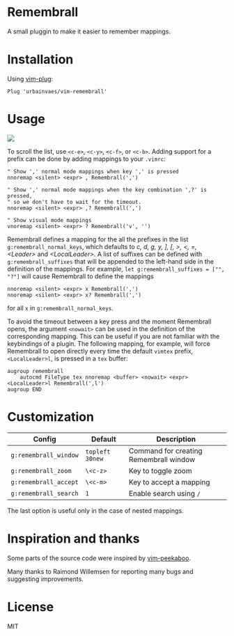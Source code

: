 # Remembrall

A small pluggin to make it easier to remember mappings.

# Installation

Using [vim-plug](https://github.com/junegunn/vim-plug):

```vim
Plug 'urbainvaes/vim-remembrall'
```

# Usage

![](https://raw.github.com/urbainvaes/vim-remembrall/gif/tty.gif)

To scroll the list, use `<c-e>`, `<c-y>`, `<c-f>`, or `<c-b>`.
Adding support for a prefix can be done by adding mappings to your `.vimrc`:

```vim
" Show ',' normal mode mappings when key ',' is pressed
nnoremap <silent> <expr> , Remembrall(',')

" Show ',' normal mode mappings when the key combination ',?' is pressed,
" so we don't have to wait for the timeout.
nnoremap <silent> <expr> ,? Remembrall(',')

" Show visual mode mappings
vnoremap <silent> <expr> ? Remembrall('v', '')
```

Remembrall defines a mapping for the all the prefixes in the list `g:remembrall_normal_keys`,
which defaults to *c, d, g, y, ], [, >, <, =, \<Leader\>* and *\<LocalLeader\>*.
A list of suffixes can be defined with `g:remembrall_suffixes`
that will be appended to the left-hand side in the definition of the mappings.
For example, `let g:remembrall_suffixes = ["", "?"]` will cause Remembrall to define the mappings
```vim
nnoremap <silent> <expr> x Remembrall(',')
nnoremap <silent> <expr> x? Remembrall(',')
```
for all `x` in `g:remembrall_normal_keys`.

To avoid the timeout between a key press and the moment Remembrall opens,
the argument `<nowait>` can be used in the definition of the corresponding mapping.
This can be useful if you are not familiar with the keybindings of a plugin.
The following mapping, for example,
will force Remembrall to open directly every time the default `vimtex` prefix,
`<LocalLeader>l`, is pressed in a `tex` buffer:
```vim
augroup remembrall
    autocmd FileType tex nnoremap <buffer> <nowait> <expr> <LocalLeader>l Remembrall(',l')
augroup END
```

# Customization

| Config                | Default         | Description                            |
| ------                | -------         | -----------                            |
| `g:remembrall_window` | `topleft 30new` | Command for creating Remembrall window |
| `g:remembrall_zoom`   | `\<c-z>`        | Key to toggle zoom                     |
| `g:remembrall_accept` | `\<c-m>`        | Key to accept a mapping                |
| `g:remembrall_search` | `1`             | Enable search using `/`                |

The last option is useful only in the case of nested mappings.

# Inspiration and thanks

Some parts of the source code were inspired by [vim-peekaboo](https://github.com/junegunn/vim-peekaboo).

Many thanks to Raimond Willemsen for reporting many bugs and suggesting improvements.

# License

MIT
